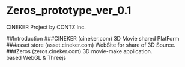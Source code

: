 # Zeros_prototype_ver_0.1
CINEKER Project by CONTZ Inc.<br>

##Introduction
###CINEKER (cineker.com)
3D Movie shared PlatForm<br>
###asset store (asset.cineker.com)
WebSite for share of 3D Source.<br>
###Zeros (zeros.cineker.com)
3D movie-make application.<br>
based WebGL & Threejs


